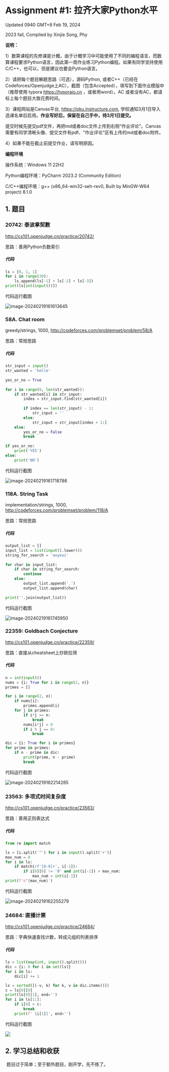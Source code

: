 # Assignment #1: 拉齐大家Python水平

Updated 0940 GMT+8 Feb 19, 2024

2023 fall, Complied by Xinjie Song, Phy



**说明：**

1）数算课程的先修课是计概，由于计概学习中可能使用了不同的编程语言，而数算课程要求Python语言，因此第一周作业练习Python编程。如果有同学坚持使用C/C++，也可以，但是建议也要会Python语言。

2）请把每个题目解题思路（可选），源码Python, 或者C++（已经在Codeforces/Openjudge上AC），截图（包含Accepted），填写到下面作业模版中（推荐使用 typora https://typoraio.cn ，或者用word）。AC 或者没有AC，都请标上每个题目大致花费时间。

3）课程网站是Canvas平台, https://pku.instructure.com, 学校通知3月1日导入选课名单后启用。**作业写好后，保留在自己手中，待3月1日提交。**

提交时候先提交pdf文件，再把md或者doc文件上传到右侧“作业评论”。Canvas需要有同学清晰头像、提交文件有pdf、"作业评论"区有上传的md或者doc附件。

4）如果不能在截止前提交作业，请写明原因。



**编程环境**


操作系统：Windows 11 22H2

Python编程环境：PyCharm 2023.2 (Community Edition)

C/C++编程环境：g++ (x86_64-win32-seh-rev0, Built by MinGW-W64 project) 8.1.0



## 1. 题目

### 20742: 泰波拿契數

http://cs101.openjudge.cn/practice/20742/



思路：善用Python负数索引



##### 代码

```python
ls = [0, 1, 1]
for i in range(30):
    ls.append(ls[-1] + ls[-2] + ls[-3])
print(ls[int(input())])
```



代码运行截图 

![image-20240219161613645](https://raw.githubusercontent.com/xjsongphy/repository_for_typora/main/img/202402191616762.png)



### 58A. Chat room

greedy/strings, 1000, http://codeforces.com/problemset/problem/58/A



思路：常规思路



##### 代码

```python
str_input = input()
str_wanted = 'hello'
 
yes_or_no = True
 
for i in range(0, len(str_wanted)):
    if str_wanted[i] in str_input:
        index = str_input.find(str_wanted[i])
 
        if index == len(str_input) - 1:
            str_input = ''
        else:
            str_input = str_input[index + 1:]
    else:
        yes_or_no = False
        break
 
if yes_or_no:
    print('YES')
else:
    print('NO')
```



代码运行截图 

![image-20240219161718786](https://raw.githubusercontent.com/xjsongphy/repository_for_typora/main/img/202402191617922.png)



### 118A. String Task

implementation/strings, 1000, http://codeforces.com/problemset/problem/118/A



思路：常规思路



##### 代码

```python
output_list = []
input_list = list(input().lower())
string_for_search = 'aoyeui'
 
for char in input_list:
    if char in string_for_search:
        continue
    else:
        output_list.append('.')
        output_list.append(char)
 
print(''.join(output_list))
```



代码运行截图 

![image-20240219161745950](https://raw.githubusercontent.com/xjsongphy/repository_for_typora/main/img/202402191617112.png)



### 22359: Goldbach Conjecture

http://cs101.openjudge.cn/practice/22359/



思路：直接从cheatsheet上抄欧拉筛



##### 代码

```python
n = int(input())
nums = {i: True for i in range(2, n)}
primes = []

for i in range(2, n):
    if nums[i]:
        primes.append(i)
    for j in primes:
        if i*j >= n:
            break
        nums[i*j] = 0
        if i % j == 0:
            break

dic = {i: True for i in primes}
for prime in primes:
    if n - prime in dic:
        print(prime, n - prime)
        break
```



代码运行截图 

![image-20240219162214285](https://raw.githubusercontent.com/xjsongphy/repository_for_typora/main/img/202402191622389.png)



### 23563: 多项式时间复杂度

http://cs101.openjudge.cn/practice/23563/



思路：善用正则表达式



##### 代码

```python
from re import match

ls = [i.split('^') for i in input().split('+')]
max_num = 0
for i in ls:
    if match(rf'[0-9]+', i[-1]):
        if i[0][0] != '0' and int(i[-1]) > max_num:
            max_num = int(i[-1])
print(f'n^{max_num}')
```



代码运行截图 

![image-20240219162255279](https://raw.githubusercontent.com/xjsongphy/repository_for_typora/main/img/202402191622423.png)



### 24684: 直播计票

http://cs101.openjudge.cn/practice/24684/



思路：字典快速查找计数，转成元组的列表排序



##### 代码

```python
ls = list(map(int, input().split()))
dic = {i: 0 for i in set(ls)}
for i in ls:
    dic[i] += 1

ls = sorted([(-v, k) for k, v in dic.items()])
c = ls[0][0]
print(ls[0][1], end='')
for i in ls[1:]:
    if i[0] > c:
        break
    print(f' {i[1]}', end='')
```



代码运行截图 

![](https://raw.githubusercontent.com/xjsongphy/repository_for_typora/main/img/202402191632551.png)



## 2. 学习总结和收获

​	题目过于简单；至于额外题目，刚开学，先不练了。





